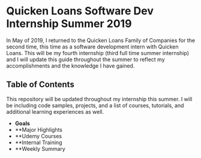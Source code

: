 # Quicken Loans Software Dev Internship Summer 2019

In May of 2019, I returned to the Quicken Loans Family of Companies for the second time, this time as a software development intern with Quicken Loans. This will be my fourth internship (third full time summer internship) and I will update this guide throughout the summer to reflect my accomplishments and the knowledge I have gained.

## Table of Contents
This repository will be updated throughout my internship this summer. I will be including code samples, projects, and a list of courses, tutorials, and additional learning experiences as well.

* **Goals**
* **Major Highlights
* **Udemy Courses
* **Internal Training
* **Weekly Summary
